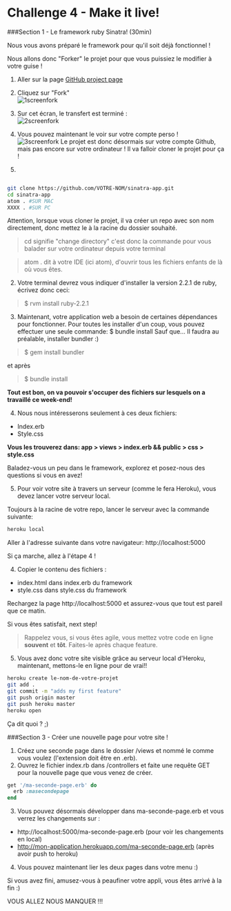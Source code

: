 Challenge 4 - Make it live!
================

###Section 1 -  Le framework ruby Sinatra! (30min)

Nous vous avons préparé le framework pour qu'il soit déjà fonctionnel !

Nous allons donc "Forker" le projet pour que vous puissiez le modifier à votre guise !

1. Aller sur la page
[GitHub project page](https://github.com/Coding-Days/sinatra-app "Sinatra app")

2. Cliquez sur "Fork"                                                 
![1screenfork](https://github.com/Coding-Days/coding-days/blob/master/assets/images/Challenge%204/1screenfork.jpg)

3. Sur cet écran, le transfert est terminé :                                              
![2screenfork](https://github.com/Coding-Days/coding-days/blob/master/assets/images/Challenge%204/2screenfork.jpg)

4. Vous pouvez maintenant le voir sur votre compte perso !                                                 
![3screenfork](https://github.com/Coding-Days/coding-days/blob/master/assets/images/Challenge%204/3screenfork.jpg)
Le projet est donc désormais sur votre compte Github, mais pas encore sur votre ordinateur ! Il va falloir cloner le projet pour ça !

1.
```bash

git clone https://github.com/VOTRE-NOM/sinatra-app.git
cd sinatra-app
atom . #SUR MAC
XXXX . #SUR PC

```
Attention, lorsque vous cloner le projet, il va créer un repo avec son nom directement, donc mettez le à la racine du dossier souhaité.

> cd signifie "change directory" c'est donc la commande pour vous balader sur votre ordinateur depuis votre terminal

> atom . dit à votre IDE (ici atom), d'ouvrir tous les fichiers enfants de là où vous êtes.

2. Votre terminal devrez vous indiquer d'installer la version 2.2.1 de ruby, écrivez donc ceci:
> $ rvm install ruby-2.2.1

3. Maintenant, votre application web a besoin de certaines dépendances pour fonctionner. Pour toutes les installer d'un coup, vous pouvez effectuer une seule commande: $ bundle install
Sauf que... Il faudra au préalable, installer bundler :)
> $ gem install bundler

et après
> $ bundle install

**Tout est bon, on va pouvoir s'occuper des fichiers sur lesquels on a travaillé ce week-end!**

4. Nous nous intéresserons seulement à ces deux fichiers:                                                 
  - Index.erb
  - Style.css

**Vous les trouverez dans: app > views > index.erb && public > css > style.css**

Baladez-vous un peu dans le framework, explorez et posez-nous des questions si vous en avez!

5. Pour voir votre site à travers un serveur (comme le fera Heroku), vous devez lancer votre serveur local.

Toujours à la racine de votre repo, lancer le serveur avec la commande suivante:

```bash
heroku local
```

Aller à l'adresse suivante dans votre navigateur: http://localhost:5000

Si ça marche, allez à l'étape 4 !

4. Copier le contenu des fichiers :
  - index.html dans index.erb du framework
  - style.css dans style.css du framework

Rechargez la page http://localhost:5000 et assurez-vous que tout est pareil que ce matin.

Si vous êtes satisfait, next step!


>Rappelez vous, si vous êtes agile, vous mettez votre code en ligne **souvent** et **tôt**. Faites-le après chaque feature.

5. Vous avez donc votre site visible grâce au serveur local d'Heroku, maintenant, mettons-le en ligne pour de vrai!!

```bash
heroku create le-nom-de-votre-projet
git add .
git commit -m "adds my first feature"
git push origin master
git push heroku master
heroku open
```

Ça dit quoi ? ;)

###Section 3 -  Créer une nouvelle page pour votre site !

1. Créez une seconde page dans le dossier /views et nommé le comme vous voulez (l'extension doit être en .erb).                                               
2. Ouvrez le fichier index.rb dans /controllers et faite une requête GET pour la nouvelle page que vous venez de créer.

```ruby
get '/ma-seconde-page.erb' do
  erb :masecondepage
end
```

3. Vous pouvez désormais développer dans  ma-seconde-page.erb et vous verrez les changements sur :                        
  - http://localhost:5000/ma-seconde-page.erb (pour voir les changements en local)
  - http://mon-application.herokuapp.com/ma-seconde-page.erb  (après avoir push to heroku)

4. Vous pouvez maintenant lier les deux pages dans votre menu :)                                                       

Si vous avez fini, amusez-vous à peaufiner votre appli, vous êtes arrivé à la fin :)

VOUS ALLEZ NOUS MANQUER !!!
